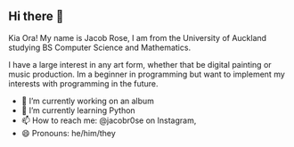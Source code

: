 ## Hi there 👋

<!--
**jacobr0se/jacobr0se** is a ✨ _special_ ✨ repository because its `README.md` (this file) appears on your GitHub profile.
-->

Kia Ora! My name is Jacob Rose, I am from the University of Auckland studying BS Computer Science and Mathematics.

I have a large interest in any art form, whether that be digital painting or music production. Im a beginner in programming but want to implement my interests with programming in the future.

- 🔭 I’m currently working on an album
- 🌱 I’m currently learning Python
- 📫 How to reach me: @jacobr0se on Instagram, 
- 😄 Pronouns: he/him/they
